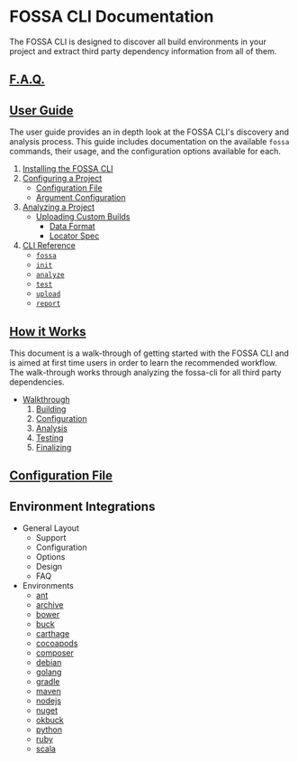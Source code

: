 
# FOSSA CLI Documentation

The FOSSA CLI is designed to discover all build environments in your project and extract third party dependency information from all of them.

## [F.A.Q.](faq.md)

## [User Guide](user-guide.md#user-guide)

The user guide provides an in depth look at the FOSSA CLI's discovery and analysis process. This guide includes documentation on the available `fossa` commands, their usage, and the configuration options available for each.

1. [Installing the FOSSA CLI](user-guide.md/#1-installation)
1. [Configuring a Project](user-guide.md/#2-configuring-a-project)
     - [Configuration File](user-guide.md/#configuration-file)
     - [Argument Configuration](user-guide.md/#argument-configuration)   
1. [Analyzing a Project](user-guide.md/#3-analyzing-a-project)
      -  [Uploading Custom Builds](user-guide.md/#uploading-custom-builds)
         - [Data Format](user-guide.md/#data-format)
         - [Locator Spec](user-guide.md/#locator-spec)
1. [CLI Reference](user-guide.md/#cli-reference)
      - [`fossa`](user-guide.md/#fossa)
      - [`init`](user-guide.md/#fossa-init)
      - [`analyze`](user-guide.md/#fossa-analyze)
      - [`test`](user-guide.md/#fossa-test)
      - [`upload`](user-guide.md/#fossa-upload)
      - [`report`](user-guide.md/#fossa-report)

## [How it Works](how-it-works.md#how-it-works)

This document is a walk-through of getting started with the FOSSA CLI and is aimed at first time users in order to learn the recommended workflow. The walk-through works through analyzing the fossa-cli for all third party dependencies.

- [Walkthrough](how-it-works.md#walkthrough)
    1. [Building](how-it-works.md#step-1-building)
    2. [Configuration](how-it-works.md#step-2-configuration)
    3. [Analysis](how-it-works.md#step-3-analysis)
    4. [Testing](how-it-works.md#step-4-testing)
    5. [Finalizing](how-it-works.md#step-5-finalizing)

## [Configuration File](config-file.md#fossayml)

## Environment Integrations
- General Layout
  - Support
  - Configuration
  - Options
  - Design
  - FAQ
- Environments
  - [ant](integrations/ant.md#ant--ivy)
  - [archive](integrations/archive.md#archive)
  - [bower](integrations/bower.md#bower)
  - [buck](integrations/buck.md#buck)
  - [carthage](integrations/carthage.md#carthage)
  - [cocoapods](integrations/cocoapods.md#cocoapods)
  - [composer](integrations/composer.md#composer)
  - [debian](integrations/debian.md#debian)
  - [golang](integrations/golang.md#go)
  - [gradle](integrations/gradle.md#gradle)
  - [maven](integrations/maven.md#maven)
  - [nodejs](integrations/nodejs.md#nodejs)
  - [nuget](integrations/nuget.md#nuget-net)
  - [okbuck](integrsations/okbuck.md#okbuck)
  - [python](integrations/python.md#python)
  - [ruby](integrations/ruby.md#ruby)
  - [scala](integrations/sbt.md#sbt)
  